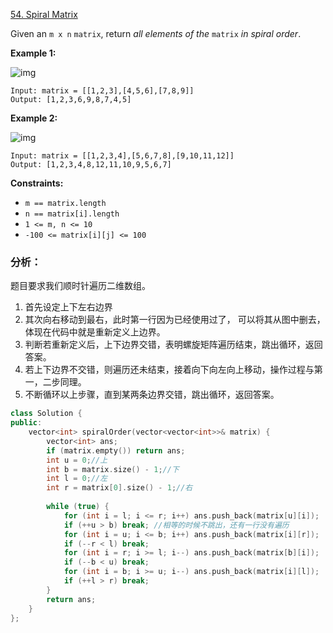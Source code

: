 [54. Spiral Matrix](https://leetcode.com/problems/spiral-matrix/)

Given an `m x n` `matrix`, return *all elements of the* `matrix` *in spiral order*.

 

**Example 1:**

![img](https://assets.leetcode.com/uploads/2020/11/13/spiral1.jpg)

```
Input: matrix = [[1,2,3],[4,5,6],[7,8,9]]
Output: [1,2,3,6,9,8,7,4,5]
```

**Example 2:**

![img](https://assets.leetcode.com/uploads/2020/11/13/spiral.jpg)

```
Input: matrix = [[1,2,3,4],[5,6,7,8],[9,10,11,12]]
Output: [1,2,3,4,8,12,11,10,9,5,6,7]
```

 

**Constraints:**

- `m == matrix.length`
- `n == matrix[i].length`
- `1 <= m, n <= 10`
- `-100 <= matrix[i][j] <= 100`



### 分析：

题目要求我们顺时针遍历二维数组。

1. 首先设定上下左右边界
2. 其次向右移动到最右，此时第一行因为已经使用过了， 可以将其从图中删去，体现在代码中就是重新定义上边界。
3. 判断若重新定义后，上下边界交错，表明螺旋矩阵遍历结束，跳出循环，返回答案。
4. 若上下边界不交错，则遍历还未结束，接着向下向左向上移动，操作过程与第一，二步同理。
5. 不断循环以上步骤，直到某两条边界交错，跳出循环，返回答案。

```cpp
class Solution {
public:
    vector<int> spiralOrder(vector<vector<int>>& matrix) {
        vector<int> ans;
        if (matrix.empty()) return ans;
        int u = 0;//上
        int b = matrix.size() - 1;//下
        int l = 0;//左
        int r = matrix[0].size() - 1;//右
        
        while (true) {
            for (int i = l; i <= r; i++) ans.push_back(matrix[u][i]);
            if (++u > b) break; //相等的时候不跳出，还有一行没有遍历
            for (int i = u; i <= b; i++) ans.push_back(matrix[i][r]);
            if (--r < l) break;
            for (int i = r; i >= l; i--) ans.push_back(matrix[b][i]);
            if (--b < u) break;
            for (int i = b; i >= u; i--) ans.push_back(matrix[i][l]);
            if (++l > r) break;
		}
        return ans;
    }
};
```



